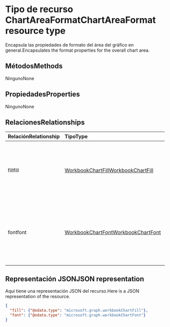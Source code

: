 # <a name="chartareaformat-resource-type"></a><span data-ttu-id="540eb-101">Tipo de recurso ChartAreaFormat</span><span class="sxs-lookup"><span data-stu-id="540eb-101">ChartAreaFormat resource type</span></span>

<span data-ttu-id="540eb-102">Encapsula las propiedades de formato del área del gráfico en general.</span><span class="sxs-lookup"><span data-stu-id="540eb-102">Encapsulates the format properties for the overall chart area.</span></span>


## <a name="methods"></a><span data-ttu-id="540eb-103">Métodos</span><span class="sxs-lookup"><span data-stu-id="540eb-103">Methods</span></span>
<span data-ttu-id="540eb-104">Ninguno</span><span class="sxs-lookup"><span data-stu-id="540eb-104">None</span></span>

## <a name="properties"></a><span data-ttu-id="540eb-105">Propiedades</span><span class="sxs-lookup"><span data-stu-id="540eb-105">Properties</span></span>
<span data-ttu-id="540eb-106">Ninguno</span><span class="sxs-lookup"><span data-stu-id="540eb-106">None</span></span>

## <a name="relationships"></a><span data-ttu-id="540eb-107">Relaciones</span><span class="sxs-lookup"><span data-stu-id="540eb-107">Relationships</span></span>
| <span data-ttu-id="540eb-108">Relación</span><span class="sxs-lookup"><span data-stu-id="540eb-108">Relationship</span></span> | <span data-ttu-id="540eb-109">Tipo</span><span class="sxs-lookup"><span data-stu-id="540eb-109">Type</span></span>   |<span data-ttu-id="540eb-110">Descripción</span><span class="sxs-lookup"><span data-stu-id="540eb-110">Description</span></span>|
|:---------------|:--------|:----------|
|<span data-ttu-id="540eb-111">fill</span><span class="sxs-lookup"><span data-stu-id="540eb-111">fill</span></span>|[<span data-ttu-id="540eb-112">WorkbookChartFill</span><span class="sxs-lookup"><span data-stu-id="540eb-112">WorkbookChartFill</span></span>](chartfill.md)|<span data-ttu-id="540eb-p101">Representa el formato de relleno de un objeto, que incluye información del formato de fondo. Solo lectura.</span><span class="sxs-lookup"><span data-stu-id="540eb-p101">Represents the fill format of an object, which includes background formatting information. Read-only.</span></span>|
|<span data-ttu-id="540eb-115">font</span><span class="sxs-lookup"><span data-stu-id="540eb-115">font</span></span>|[<span data-ttu-id="540eb-116">WorkbookChartFont</span><span class="sxs-lookup"><span data-stu-id="540eb-116">WorkbookChartFont</span></span>](chartfont.md)|<span data-ttu-id="540eb-p102">Representa los atributos de fuente (nombre de fuente, tamaño de fuente, color, etc.) del objeto actual. Solo lectura.</span><span class="sxs-lookup"><span data-stu-id="540eb-p102">Represents the font attributes (font name, font size, color, etc.) for the current object. Read-only.</span></span>|

## <a name="json-representation"></a><span data-ttu-id="540eb-119">Representación JSON</span><span class="sxs-lookup"><span data-stu-id="540eb-119">JSON representation</span></span>

<span data-ttu-id="540eb-120">Aquí tiene una representación JSON del recurso.</span><span class="sxs-lookup"><span data-stu-id="540eb-120">Here is a JSON representation of the resource.</span></span>

<!--{
  "blockType": "resource",
  "optionalProperties": [],
  "baseType": "microsoft.graph.entity",
  "@odata.type": "microsoft.graph.workbookChartAreaFormat"
}-->

```json
{
  "fill": {"@odata.type": "microsoft.graph.workbookChartFill"},
  "font": {"@odata.type": "microsoft.graph.workbookChartFont"}
}
```

<!-- uuid: 8fcb5dbc-d5aa-4681-8e31-b001d5168d79
2015-10-25 14:57:30 UTC -->
<!-- {
  "type": "#page.annotation",
  "description": "ChartAreaFormat resource",
  "keywords": "",
  "section": "documentation",
  "tocPath": ""
}-->